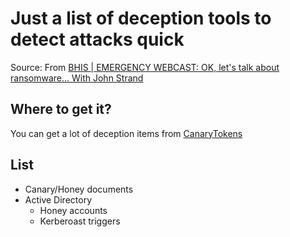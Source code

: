# Just a list of deception tools to detect attacks quick

Source: From [BHIS | EMERGENCY WEBCAST: OK, let's talk about ransomware... With John Strand](https://www.youtube.com/watch?v=wKAQB4Yp-k4)

## Where to get it?
You can get a lot of deception items from [CanaryTokens](https://www.canarytokens.org/generate)

## List
* Canary/Honey documents
* Active Directory
    * Honey accounts
    * Kerberoast triggers
